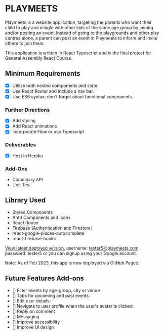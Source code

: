 # PLAYMEETS

Playmeets is a website application, targeting the parents who want their child to play and mingle with other kids of the same age group by joining and/or posting an event. Instead of going to the playgrounds and other play centres alone, a parent can post an event in Playmeets to inform and invite others to join them. 

This application is written in React Typescript and is the final project for General Assembly React Course.

## Minimum Requirements

- [x] Utilize both nested components and state.
- [x] Use React Router and include a nav bar.
- [x] Use ES6 syntax; don't forget about functional components.

### Further Directions
- [x] Add styling
- [x] Add React animations
- [x] Incorporate Flow or use Typescript

### Deliverables
- [x] Host in Heroku 

### Add-Ons
- Cloudinary API
- Unit Test

## Library Used
- Styled Components
- Antd Components and Icons
- React Router
- Firebase (Authentication and Firestore)
- react-google-places-autocomplete
- react-firebase-hooks

[View latest deployed version.](https://neldad1.github.io/playmeets/)
username: tester5@playmeets.com
password: tester5
or you can signup using your Google account.

Note: As of Feb 2023, this app is now deployed via GitHub Pages.

## Future Features Add-ons
- [] Filter events by age-group, city or venue
- [] Tabs for upcoming and past events
- [] Edit user details
- [] Navigate to user profile when the user's avatar is clicked.
- [] Reply on comment
- [] Messaging
- [] Improve accessibility
- [] Improve UI design
